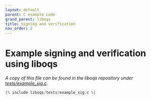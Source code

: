 ```yaml
---
layout: default
parent: C example code
grand_parent: liboqs
title: Signing and verification
nav_order: 2
---
```


# Example signing and verification using liboqs

*A copy of this file can be found in the liboqs repository under [tests/example_sig.c](https://github.com/open-quantum-safe/liboqs/blob/master/tests/example_sig.c).*

```c
{% include liboqs/tests/example_sig.c %}
```